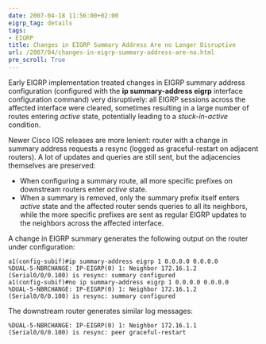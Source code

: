 ```yaml
---
date: 2007-04-18 11:56:00+02:00
eigrp_tag: details
tags:
- EIGRP
title: Changes in EIGRP Summary Address Are no Longer Disruptive
url: /2007/04/changes-in-eigrp-summary-address-are-no.html
pre_scroll: True
---
```

Early EIGRP implementation treated changes in EIGRP summary address configuration (configured with the **ip summary-address eigrp** interface configuration command) very disruptively: all EIGRP sessions across the affected interface were cleared, sometimes resulting in a large number of routes entering *active* state, potentially leading to a *stuck-in-active* condition.
<!--more-->
Newer Cisco IOS releases are more lenient: router with a change in summary address requests a resync (logged as graceful-restart on adjacent routers). A lot of updates and queries are still sent, but the adjacencies themselves are preserved:

-   When configuring a summary route, all more specific prefixes on downstream routers enter *active* state.
-   When a summary is removed, only the summary prefix itself enters *active* state and the affected router sends queries to all its neighbors, while the more specific prefixes are sent as regular EIGRP updates to the neighbors across the affected interface.

A change in EIGRP summary generates the following output on the router under configuration:

```a1(config)#interface serial 0/0/0.100
a1(config-subif)#ip summary-address eigrp 1 0.0.0.0 0.0.0.0
%DUAL-5-NBRCHANGE: IP-EIGRP(0) 1: Neighbor 172.16.1.2 (Serial0/0/0.100) is resync: summary configured
a1(config-subif)#no ip summary-address eigrp 1 0.0.0.0 0.0.0.0
%DUAL-5-NBRCHANGE: IP-EIGRP(0) 1: Neighbor 172.16.1.2 (Serial0/0/0.100) is resync: summary configured
```

The downstream router generates similar log messages:

```
%DUAL-5-NBRCHANGE: IP-EIGRP(0) 1: Neighbor 172.16.1.1 (Serial0/0/0.100) is resync: peer graceful-restart
```

